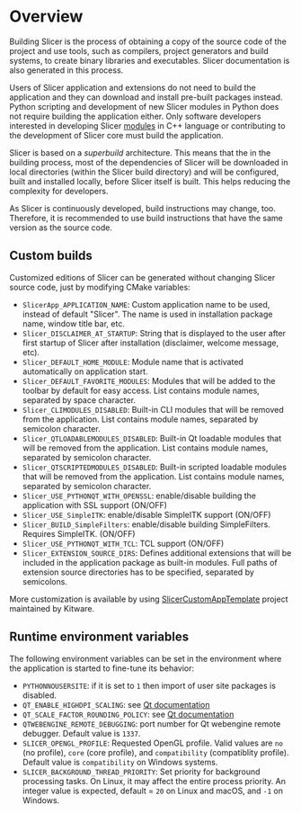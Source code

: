 #  Overview

Building Slicer is the process of obtaining a copy of the source code of the project and use tools, such as compilers, project generators and build systems, to create binary libraries and executables. Slicer documentation is also generated in this process.

Users of Slicer application and extensions do not need to build the application and they can download and install pre-built packages instead. Python scripting and development of new Slicer modules in Python does not require building the application either. Only software developers interested in developing Slicer [modules](../user_guide/modules/index.html) in C++ language or contributing to the development of Slicer core must build the application.

Slicer is based on a *superbuild* architecture. This means that the in the building process, most of the dependencies of Slicer will be downloaded in local directories (within the Slicer build directory) and will be configured, built and installed locally, before Slicer itself is built. This helps reducing the complexity for developers.

As Slicer is continuously developed, build instructions may change, too. Therefore, it is recommended to use build instructions that have the same version as the source code.

## Custom builds

Customized editions of Slicer can be generated without changing Slicer source code, just by modifying CMake variables:

- `SlicerApp_APPLICATION_NAME`: Custom application name to be used, instead of default "Slicer". The name is used in installation package name, window title bar, etc.
- `Slicer_DISCLAIMER_AT_STARTUP`: String that is displayed to the user after first startup of Slicer after installation (disclaimer, welcome message, etc).
- `Slicer_DEFAULT_HOME_MODULE`: Module name that is activated automatically on application start.
- `Slicer_DEFAULT_FAVORITE_MODULES`: Modules that will be added to the toolbar by default for easy access. List contains module names, separated by space character.
- `Slicer_CLIMODULES_DISABLED`: Built-in CLI modules that will be removed from the application. List contains module names, separated by semicolon character.
- `Slicer_QTLOADABLEMODULES_DISABLED`: Built-in Qt loadable modules that will be removed from the application. List contains module names, separated by semicolon character.
- `Slicer_QTSCRIPTEDMODULES_DISABLED`: Built-in scripted loadable modules that will be removed from the application. List contains module names, separated by semicolon character.
- `Slicer_USE_PYTHONQT_WITH_OPENSSL`: enable/disable building the application with SSL support (ON/OFF)
- `Slicer_USE_SimpleITK`: enable/disable SimpleITK support (ON/OFF)
- `Slicer_BUILD_SimpleFilters`: enable/disable building SimpleFilters. Requires SimpleITK. (ON/OFF)
- `Slicer_USE_PYTHONQT_WITH_TCL`: TCL support (ON/OFF)
- `Slicer_EXTENSION_SOURCE_DIRS`: Defines additional extensions that will be included in the application package as built-in modules. Full paths of extension source directories has to be specified, separated by semicolons.

More customization is available by using [SlicerCustomAppTemplate](https://github.com/KitwareMedical/SlicerCustomAppTemplate) project maintained by Kitware.

## Runtime environment variables

The following environment variables can be set in the environment where the application is started to fine-tune its behavior:

- `PYTHONNOUSERSITE`: if it is set to `1` then import of user site packages is disabled.
- `QT_ENABLE_HIGHDPI_SCALING`: see [Qt documentation](https://doc.qt.io/qt-5/highdpi.html)
- `QT_SCALE_FACTOR_ROUNDING_POLICY`: see [Qt documentation](https://doc.qt.io/qt-5/highdpi.html)
- `QTWEBENGINE_REMOTE_DEBUGGING`: port number for Qt webengine remote debugger. Default value is `1337`.
- `SLICER_OPENGL_PROFILE`: Requested OpenGL profile. Valid values are `no` (no profile), `core` (core profile),
  and `compatibility` (compatiblity profile). Default value is `compatibility` on Windows systems.
- `SLICER_BACKGROUND_THREAD_PRIORITY`: Set priority for background processing tasks. On Linux, it may affect the
  entire process priority. An integer value is expected, default = `20` on Linux and macOS, and `-1` on Windows.
